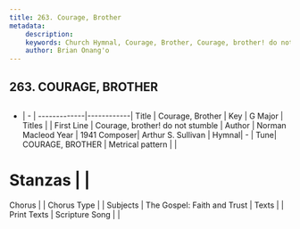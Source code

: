 ```yaml
---
title: 263. Courage, Brother
metadata:
    description: 
    keywords: Church Hymnal, Courage, Brother, Courage, brother! do not stumble, 
    author: Brian Onang'o
---
```



## 263. COURAGE, BROTHER

```txt

```

- |   -  |
-------------|------------|
Title | Courage, Brother |
Key | G Major |
Titles |  |
First Line | Courage, brother! do not stumble |
Author | Norman Macleod
Year | 1941
Composer| Arthur S. Sullivan |
Hymnal|  - |
Tune| COURAGE, BROTHER |
Metrical pattern | |
# Stanzas |  |
Chorus |  |
Chorus Type |  |
Subjects | The Gospel: Faith and Trust |
Texts |  |
Print Texts | 
Scripture Song |  |
  
